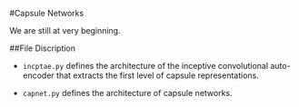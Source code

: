 #Capsule Networks

We are still at very beginning.

##File Discription

- ```incptae.py``` defines the architecture of the inceptive convolutional auto-encoder that extracts the first level of capsule representations.

- ```capnet.py``` defines the architecture of capsule networks.

